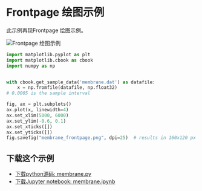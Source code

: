 # Frontpage 绘图示例

此示例再现Frontpage 绘图示例。

![Frontpage 绘图示例](https://matplotlib.org/_images/sphx_glr_membrane_001.png)

```python
import matplotlib.pyplot as plt
import matplotlib.cbook as cbook
import numpy as np


with cbook.get_sample_data('membrane.dat') as datafile:
    x = np.fromfile(datafile, np.float32)
# 0.0005 is the sample interval

fig, ax = plt.subplots()
ax.plot(x, linewidth=4)
ax.set_xlim(5000, 6000)
ax.set_ylim(-0.6, 0.1)
ax.set_xticks([])
ax.set_yticks([])
fig.savefig("membrane_frontpage.png", dpi=25)  # results in 160x120 px image
```

## 下载这个示例
            
- [下载python源码: membrane.py](https://matplotlib.org/_downloads/membrane.py)
- [下载Jupyter notebook: membrane.ipynb](https://matplotlib.org/_downloads/membrane.ipynb)